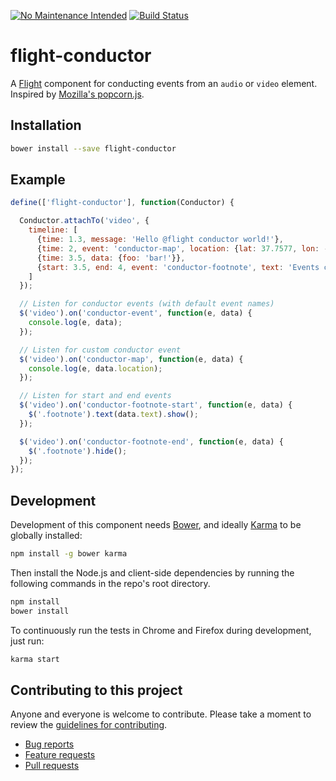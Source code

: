 [![No Maintenance Intended](http://unmaintained.tech/badge.svg)](http://unmaintained.tech/) [![Build Status](https://secure.travis-ci.org/cameronhunter/flight-conductor.svg)](http://travis-ci.org/cameronhunter/flight-conductor)

# flight-conductor

A [Flight](https://github.com/twitter/flight) component for conducting events from an `audio` or `video` element. Inspired by [Mozilla's popcorn.js](http://popcornjs.org).

## Installation

```bash
bower install --save flight-conductor
```
## Example

```javascript
define(['flight-conductor'], function(Conductor) {

  Conductor.attachTo('video', {
    timeline: [
      {time: 1.3, message: 'Hello @flight conductor world!'},
      {time: 2, event: 'conductor-map', location: {lat: 37.7577, lon: -122.4376}},
      {time: 3.5, data: {foo: 'bar!'}},
      {start: 3.5, end: 4, event: 'conductor-footnote', text: 'Events can be one-off or have a start and end.'}
    ]
  });

  // Listen for conductor events (with default event names)
  $('video').on('conductor-event', function(e, data) {
    console.log(e, data);
  });

  // Listen for custom conductor event
  $('video').on('conductor-map', function(e, data) {
    console.log(e, data.location);
  });

  // Listen for start and end events
  $('video').on('conductor-footnote-start', function(e, data) {
    $('.footnote').text(data.text).show();
  });

  $('video').on('conductor-footnote-end', function(e, data) {
    $('.footnote').hide();
  });
});
```

## Development

Development of this component needs [Bower](http://bower.io), and ideally
[Karma](http://karma-runner.github.io) to be globally installed:

```bash
npm install -g bower karma
```

Then install the Node.js and client-side dependencies by running the following
commands in the repo's root directory.

```bash
npm install
bower install
```

To continuously run the tests in Chrome and Firefox during development, just run:

```bash
karma start
```

## Contributing to this project

Anyone and everyone is welcome to contribute. Please take a moment to
review the [guidelines for contributing](CONTRIBUTING.md).

* [Bug reports](CONTRIBUTING.md#bugs)
* [Feature requests](CONTRIBUTING.md#features)
* [Pull requests](CONTRIBUTING.md#pull-requests)
